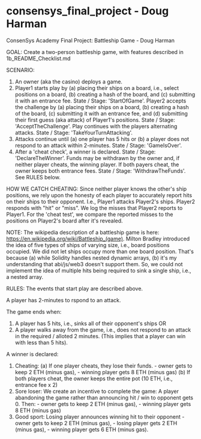 # consensys_final_project - Doug Harman

ConsenSys Academy Final Project: Battleship Game - Doug Harman


GOAL: Create a two-person battleship game, with features described in 1b_README_Checklist.md


SCENARIO: 
1. An owner (aka the casino) deploys a game.  
2. Player1 starts play by (a) placing their ships on a board, i.e., select positions on a board, (b) creating a hash of the board, and (c) submitting it with an entrance fee.  State / Stage: 'StartOfGame'.  Player2 accepts the challenge by (a) placing their ships on a board, (b) creating a hash of the board, (c) submitting it with an entrance fee, and (d) submitting their first guess (aka attack) of Player1's positions.  State / Stage: 'AcceptTheChallenge'.  Play continues with the players alternating attacks. State / Stage: 'TakeYourTurnAttacking'.
3. Attacks continue until (a) one player has 5 hits or (b) a player does not respond to an attack within 2-minutes.  State / Stage: 'GameIsOver'.
4. After a 'cheat check', a winner is declared.  State / Stage: 'DeclareTheWinner'.  Funds may be withdrawn by the owner and, if neither player cheats, the winning player.  If both payers cheat, the owner keeps both entrance fees.  State / Stage: 'WithdrawTheFunds'.  See RULES below.


HOW WE CATCH CHEATING:
Since neither player knows the other's ship positions, we rely upon the honesty of each player to accurately report hits on their ships to their opponent.  I.e., Player1 attacks Player2's ships.  Player2 responds with "hit" or "miss".  We log the misses that Player2 reports to Player1.  For the 'cheat test', we compare the reported misses to the positions on Player2's board after it's revealed.


NOTE:
The wikipedia description of a battleship game is here: https://en.wikipedia.org/wiki/Battleship_(game).  Milton Bradley introduced the idea of five types of ships of varying size, i.e., board positions occupied.  We did not let ships occupy more than one board position.  That's because (a) while Solidity handles nested dynamic arrays, (b) it's my understanding that abi/js/web3 doesn't support them. So, we could not implement the idea of multiple hits being required to sink a single ship, i.e., a nested array.


RULES:
The events that start play are described above.

A player has 2-minutes to rspond to an attack.

The game ends when:
1. 	A player has 5 hits, i.e., sinks all of their opponent's ships OR
2. 	A player walks away from the game, i.e., does not respond to an
	attack in the required / alloted 2 minutes.  (This implies that a player can win with less than 5 hits).

A winner is declared:
1. Cheating: 
    (a) If one player cheats, they lose their funds. 
        - owner gets to keep 2 ETH (minus gas), 
        - winning player gets 8 ETH (minus gas)
    (b) If both players cheat, the owner keeps the entire pot (10 ETH, i.e., entrance fee x 2)
2. Sore loser: We create an incentive to complete the game: A player abandoning the game rather than announcing hit / win to opponent gets 0.  Then:
     	- owner gets to keep 2 ETH (minus gas), 
     	- winning player gets 8 ETH (minus gas)
3. Good sport: Losing player announces winning hit to their opponent
	    - owner gets to keep 2 ETH (minus gas),
	    - losing player gets 2 ETH (minus gas),
	    - winning player gets 6 ETH (minus gas).



